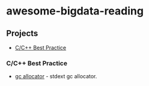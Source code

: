 # awesome-bigdata-reading

## Projects
- [C/C++ Best Practice](#C-Cpp-Best-Practice)

### C/C++ Best Practice
* [gc allocator](http://cplusplus.wikidot.com/cn:memory-management-innovation) - stdext gc allocator.

